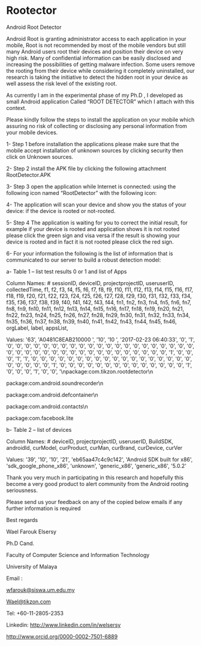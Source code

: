 # Rootector
Android Root Detector


Android Root is granting administrator access to each application in your mobile, Root is not recommended by most of the mobile vendors but still many Android users root their devices and position their device on very high risk. Many of confidential information can be easily disclosed and increasing the possibilities of getting malware infection. Some users remove the rooting from their device while considering it completely uninstalled, our research is taking the initiative to detect the hidden root in your device as well assess the risk level of the existing root.

 

As currently I am in the experimental phase of my Ph.D , I developed as small Android application Called “ROOT DETECTOR”  which I attach with this context.

Please kindly follow the steps to install the application on your mobile which assuring no risk of collecting or disclosing any personal information from your mobile devices.

	

1-      Step 1 before installation the applications please make sure that the mobile accept installation of unknown sources by clicking security then click on Unknown sources.

 

2-       Step 2 install the APK file by clicking the following attachment RootDetector.APK

3-   Step 3 open the application while Internet is connected: using the following icon named “RootDetector” with the following icon:

4-  The application will scan your device and show you the status of your device: if the device is rooted or not-rooted.

5-   Step 4   The application is waiting for you to correct the initial result, for example if your device is rooted and application shows it is not rooted please click the green sign and visa versa if the result is showing your device is rooted and in fact it is not rooted please click the red sign.

6-      For your information the following is the list of information that is communicated to our server to build a robust detection model:

a-      Table 1 – list test results 0 or 1 and list of Apps

Column Names: # sessionID, deviceID, projectprojectID, useruserID, collectedTime, f1, f2, f3, f4, f5, f6, f7, f8, f9, f10, f11, f12, f13, f14, f15, f16, f17, f18, f19, f20, f21, f22, f23, f24, f25, f26, f27, f28, f29, f30, f31, f32, f33, f34, f35, f36, f37, f38, f39, f40, f41, f42, f43, f44, fn1, fn2, fn3, fn4, fn5, fn6, fn7, fn8, fn9, fn10, fn11, fn12, fn13, fn14, fn15, fn16, fn17, fn18, fn19, fn20, fn21, fn22, fn23, fn24, fn25, fn26, fn27, fn28, fn29, fn30, fn31, fn32, fn33, fn34, fn35, fn36, fn37, fn38, fn39, fn40, fn41, fn42, fn43, fn44, fn45, fn46, orgLabel, label, appsList,

Values: '63', 'A0481C8EAB210000 ', '10', '10 ', '2017-02-23 06:40:33', '0', '1', '0', '0', '0', '0', '0', '0', '0', '0', '0', '0', '0', '0', '0', '0', '0', '0', '0', '0', '0', '0', '0', '0', '0', '0', '0', '0', '0', '0', '0', '0', '0', '0', '0', '0', '0', '0', '0', '0', '0', '1', '0', '0', '0', '1', '1', '0', '0', '0', '0', '0', '0', '0', '0', '0', '0', '0', '0', '0', '0', '0', '0', '0', '0', '0', '0', '0', '0', '0', '1', '0', '0', '0', '0', '0', '0', '0', '0', '0', '0', '0', '0', '0', '0', '1', '0', '0', '0', '1', '0', '0', '\npackage:com.tikzon.rootdetector\n

package:com.android.soundrecorder\n

package:com.android.defcontainer\n

package:com.android.contacts\n

package:com.facebook.lite

b-      Table 2 – list of devices

Column Names: # deviceID, projectprojectID, useruserID,  BuildSDK, androidId, curModel, curProduct, curMan, curBrand, curDevice, curVer

Values: '39', '10', '10', '21',  'eb65aa47c4c9c142', 'Android SDK built for x86', 'sdk_google_phone_x86', 'unknown', 'generic_x86', 'generic_x86', '5.0.2'

 

Thank you very much in participating in this research and hopefully this become a very good product to alert community from the Android rooting seriousness.

Please send us your feedback on any of the copied below emails if any further information is required

Best regards

Wael Farouk Elsersy

Ph.D Cand.

Faculty of Computer Science and Information Technology

University of Malaya

Email :

wfarouk@siswa.um.edu.my

Wael@tikzon.com

Tel: +60-11-2805-2353

Linkedin:  http://www.linkedin.com/in/welsersy

 

http://www.orcid.org/0000-0002-7501-6889

 

